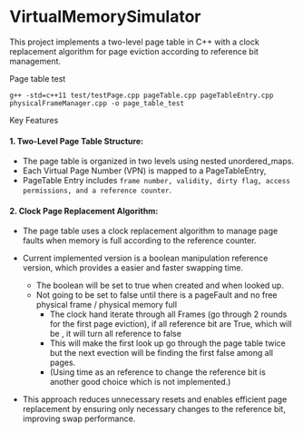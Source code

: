 # VirtualMemorySimulator


This project implements a two-level page table in C++ with a clock replacement algorithm for page eviction according to reference bit management.

Page table test

`g++ -std=c++11 test/testPage.cpp pageTable.cpp pageTableEntry.cpp physicalFrameManager.cpp -o page_table_test`


Key Features

#### 1.	Two-Level Page Table Structure:
- The page table is organized in two levels using nested unordered_maps. 
- Each Virtual Page Number (VPN) is mapped to a PageTableEntry, 
- PageTable Entry includes `frame number, validity, dirty flag, access permissions, and a reference counter`.

#### 2.	Clock Page Replacement Algorithm:
- 	The page table uses a clock replacement algorithm to manage page faults when memory is full according to the reference counter.

- Current implemented version is a boolean manipulation reference version, which provides a easier and faster swapping time.
    -  The boolean will be set to true when created and when looked up. 
    - Not going to be set to false until there is a pageFault and no free physical frame / physical memory full
        - The clock hand iterate through all Frames (go through 2 rounds for the first page eviction), if all reference bit are True, which will be , it will turn all reference to false
        - This will make the first look up go through the page table twice but the next evection will be finding the first false among all pages.
        - (Using time as an reference to change the reference bit is another good choice which is not implemented.)
- This approach reduces unnecessary resets and enables efficient page replacement by ensuring only necessary changes to the reference bit, improving swap performance.
